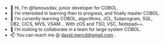 - 👋 Hi, I’m @famousdav, junior developer for COBOL.
- 👀 I’m interested in learning then to progress, and finally master COBOL.
- 🌱 I’m currently learning COBOL, algorithms, JCL, Subprogram, SQL, DB2, CICS, MVS, VSAM... With zOS and TSO, VSC, Notepad++.
- 💞️ I’m looking to collaborate in a team for large system COBOL.
- 📫 You can reach me @ david.mercd@gmail.com .
<!---
famousdav/famousdav is a ✨ special ✨ repository because its `README.md` (this file) appears on your GitHub profile.
You can click the Preview link to take a look at your changes.
--->
